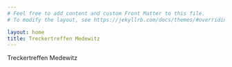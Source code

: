 ```yaml
---
# Feel free to add content and custom Front Matter to this file.
# To modify the layout, see https://jekyllrb.com/docs/themes/#overriding-theme-defaults

layout: home
title: Treckertreffen Medewitz
---
```

Treckertreffen Medewitz
